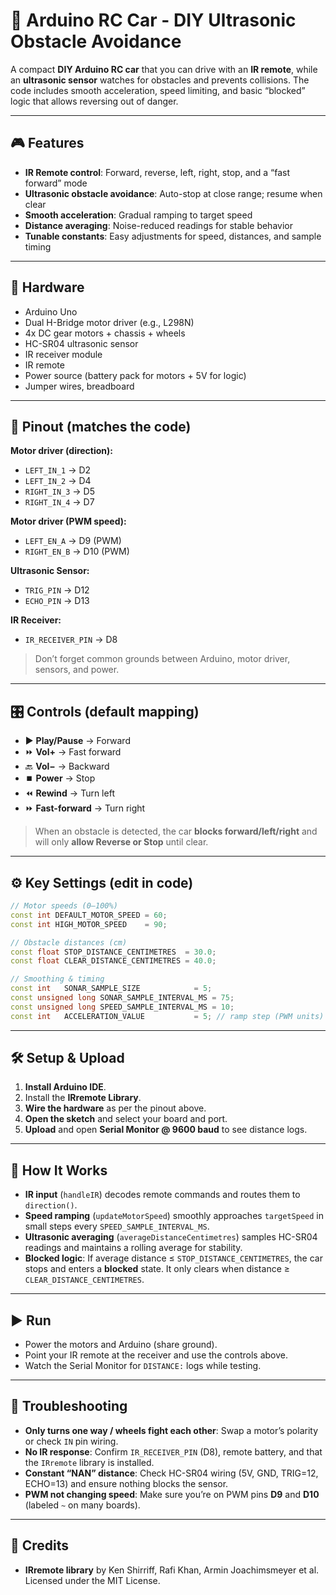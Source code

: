 # 🤖 Arduino RC Car - DIY Ultrasonic Obstacle Avoidance

A compact **DIY Arduino RC car** that you can drive with an **IR remote**, while an **ultrasonic sensor** watches for obstacles and prevents collisions. The code includes smooth acceleration, speed limiting, and basic “blocked” logic that allows reversing out of danger.

---

## 🎮 Features

* **IR Remote control**: Forward, reverse, left, right, stop, and a “fast forward” mode
* **Ultrasonic obstacle avoidance**: Auto-stop at close range; resume when clear
* **Smooth acceleration**: Gradual ramping to target speed
* **Distance averaging**: Noise-reduced readings for stable behavior
* **Tunable constants**: Easy adjustments for speed, distances, and sample timing

---

## 🔧 Hardware

* Arduino Uno
* Dual H-Bridge motor driver (e.g., L298N)
* 4x DC gear motors + chassis + wheels
* HC-SR04 ultrasonic sensor
* IR receiver module
* IR remote
* Power source (battery pack for motors + 5V for logic)
* Jumper wires, breadboard

---

## 🧩 Pinout (matches the code)

**Motor driver (direction):**

* `LEFT_IN_1` → D2
* `LEFT_IN_2` → D4
* `RIGHT_IN_3` → D5
* `RIGHT_IN_4` → D7

**Motor driver (PWM speed):**

* `LEFT_EN_A` → D9 (PWM)
* `RIGHT_EN_B` → D10 (PWM)

**Ultrasonic Sensor:**

* `TRIG_PIN` → D12
* `ECHO_PIN` → D13

**IR Receiver:**

* `IR_RECEIVER_PIN` → D8

> Don’t forget common grounds between Arduino, motor driver, sensors, and power.

---

## 🎛️ Controls (default mapping)

* ▶️ **Play/Pause** → Forward
* ⏩ **Vol+** → Fast forward
* 🔙 **Vol−** → Backward
* ⏹️ **Power** → Stop
* ⏪ **Rewind** → Turn left
* ⏩ **Fast-forward** → Turn right

> When an obstacle is detected, the car **blocks forward/left/right** and will only **allow Reverse or Stop** until clear.

---

## ⚙️ Key Settings (edit in code)

```cpp
// Motor speeds (0–100%)
const int DEFAULT_MOTOR_SPEED = 60;
const int HIGH_MOTOR_SPEED    = 90;

// Obstacle distances (cm)
const float STOP_DISTANCE_CENTIMETRES  = 30.0;
const float CLEAR_DISTANCE_CENTIMETRES = 40.0;

// Smoothing & timing
const int   SONAR_SAMPLE_SIZE            = 5;
const unsigned long SONAR_SAMPLE_INTERVAL_MS = 75;
const unsigned long SPEED_SAMPLE_INTERVAL_MS = 10;
const int   ACCELERATION_VALUE           = 5; // ramp step (PWM units)
```

---

## 🛠️ Setup & Upload

1. **Install Arduino IDE**.
2. Install the **IRremote Library**.
3. **Wire the hardware** as per the pinout above.
4. **Open the sketch** and select your board and port.
5. **Upload** and open **Serial Monitor @ 9600 baud** to see distance logs.

---

## 🧠 How It Works

* **IR input** (`handleIR`) decodes remote commands and routes them to `direction()`.
* **Speed ramping** (`updateMotorSpeed`) smoothly approaches `targetSpeed` in small steps every `SPEED_SAMPLE_INTERVAL_MS`.
* **Ultrasonic averaging** (`averageDistanceCentimetres`) samples HC-SR04 readings and maintains a rolling average for stability.
* **Blocked logic**: If average distance ≤ `STOP_DISTANCE_CENTIMETRES`, the car stops and enters a **blocked** state. It only clears when distance ≥ `CLEAR_DISTANCE_CENTIMETRES`.

---

## ▶️ Run

* Power the motors and Arduino (share ground).
* Point your IR remote at the receiver and use the controls above.
* Watch the Serial Monitor for `DISTANCE:` logs while testing.

---

## 🧩 Troubleshooting

* **Only turns one way / wheels fight each other**: Swap a motor’s polarity or check `IN` pin wiring.
* **No IR response**: Confirm `IR_RECEIVER_PIN` (D8), remote battery, and that the `IRremote` library is installed.
* **Constant “NAN” distance**: Check HC-SR04 wiring (5V, GND, TRIG=12, ECHO=13) and ensure nothing blocks the sensor.
* **PWM not changing speed**: Make sure you’re on PWM pins **D9** and **D10** (labeled `~` on many boards).
  
---

## 🙌 Credits
- **IRremote library** by Ken Shirriff, Rafi Khan, Armin Joachimsmeyer et al.  
  Licensed under the MIT License.  

